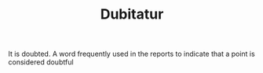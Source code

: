 ---
title: Dubitatur
letter: D
permalink: "/definitions/bld-dubitatur.html"
body: It is doubted. A word frequently used in the reports to indicate that a point
  is considered doubtful
published_at: '2018-07-07'
source: Black's Law Dictionary 2nd Ed (1910)
layout: post
---